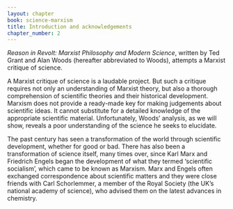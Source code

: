 ```yaml
---
layout: chapter
book: science-marxism
title: Introduction and acknowledgements
chapter_number: 2
---
```


<cite><span class="drop-cap"><span class="drop-cap__initial">R</span>eason in Revolt</span>: Marxist Philosophy and Modern Science</cite>, written by Ted Grant and Alan Woods (hereafter abbreviated to Woods), attempts a Marxist critique of science.

A Marxist critique of science is a laudable project. But such a critique requires not only an understanding of Marxist theory, but also a thorough comprehension of scientific theories and their historical development. Marxism does not provide a ready-made key for making judgements about scientific ideas. It cannot substitute for a detailed knowledge of the appropriate scientific material. Unfortunately, Woods’ analysis, as we will show, reveals a poor understanding of the science he seeks to elucidate.

The past century has seen a transformation of the world through scientific development, whether for good or bad. There has also been a transformation of science itself, many times over, since Karl Marx and Friedrich Engels began the development of what they termed ‘scientific socialism’, which came to be known as Marxism. Marx and Engels often exchanged correspondence about scientific matters and they were close friends with Carl Schorlemmer, a member of the Royal Society (the UK’s national academy of science), who advised them on the latest advances in chemistry.
